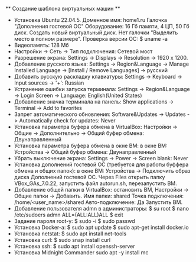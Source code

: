 ** Создание шаблона виртуальных машин **

- Установка Ubuntu 22.04.5.
  Доменное имя: home1.ru
  Галочка "Дополнения гостевой ОС"
  Оборудование: 16 Гб памяти, 4 ЦП, 50 Гб диск. Создать новый виртуальный диск. Нет галочки "Выделить место в полном размере".
  Проверка версии ОС: $ uname -a
- Видеопамять: 128 Мб
- Настройки -> Сеть -> Тип подключения: Сетевой мост
- Разрешение экрана: Settings -> Displays -> Resolution -> 1920 x 1200.
- Добавление русского языка: Settings -> Region&Language -> Manage Installed Language -> [Install / Remove Languages] -> русский
- Добавить русскую раскладку клавиатуры: Settings -> Keyboard -> Input sources -> '+': Russian
- Устранение ошибки запуска терминала: Settings -> Region&Language -> Login Screen -> Language: English(United States)
- Добавление значка терминала на панель: Show applications -> Terminal -> Add to favorites
- Запрет автоматического обновления: Software&Updates -> Updates -> Automatically check for updates: Never
- Установка параметра буфера обмена в VirtualBox: Настройки -> Общие -> Дополнительно -> Общий буфер обмена: Двунаправленный
- Установка параметра буфера обмена в окне ВМ: в окне ВМ: Устройства -> Общий буфер обмена: Двунаправленный
- Убрать выключение экрана: Settings -> Power -> Screen blank: Never
- Установка дополнений гостевой ОС (требуется для работы буффера обмена и общих папок): в окне ВМ: Устройства -> 
    Подключить образ диска Дополнений гостевой ОС.
  Через Files открыть папку VBox_GAs_7.0.22, запустить файл autorun.sh, перезапустить ВМ.
- Добавление общей папки в VirtualBox: остановить ВМ, Настройки -> Общие папки -> Добавить.
  Имя папки: shared
  Точка подключения: /home/<user_name>/shared
  Авто-подключение: Да
  Запустить ВМ.
- Добавление пользователя admn в администраторы:
  $ su root
  $ nano /etc/sudoers
  admn ALL=(ALL:ALL)ALL
  $ exit
- Задание пароля root-у:
  $ sudo -i
  $ sudo passwd
- Установка Docker-а:
  $ sudo apt update
  $ sudo apt-get install docker.io
- Установка netstat:
  $ sudo apt install net-tools
- Установка curl:
  $ sudo snap install curl
- Установка ssh:
  $ sudo apt install openssh-server
- Установка Midnight Commander
  sudo apt -y install mc
